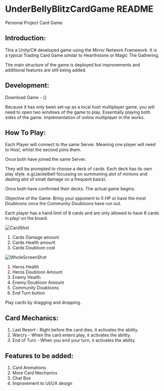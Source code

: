 # UnderBellyBlitzCardGame README
 Personal Project Card Game

## Introduction:
This a Unity/C# developed game using the Mirror Network Framework. It is a typical Trading Card Game similar to Hearthstone or Magic The Gathering.

The main structure of the game is deployed but improvements and additional features are still being added.

## Development:

Download Game - {}

Because it has only been set-up as a local host multiplayer game, you will need to open two windows of the game to play. Essentially playing both sides of the game.
Implementation of online multiplayer in the works.

## How To Play:
Each Player will connect to the same Server. Meaning one player will need to Host, whilst the second joins them.

Once both have joined the same Server.

They will be prompted to choose a deck of cards. Each deck has its own play style. e.g(Jackelbell focussing on summoning alot of minions and dealing alot of small damage on a frequent basis).

Once both have confirmed their decks. The actual game begins.

Objective of the Game: Bring your opponent to 0 HP or have the most Doubloons once the Community Doubloons have run out.

Each player has a hand limit of 8 cards and are only allowed to have 8 cards in play/ on the board.

![CardShot](https://github.com/PereiraJames/UnderbellyBlitz/assets/82026997/a31798c4-45a7-41d7-9be1-a8de39102731)

1) Cards Damage amount
2) Cards Health amount
3) Cards Doubloon cost

![WholeScreenShot](https://github.com/PereiraJames/UnderbellyBlitz/assets/82026997/9c790cfe-8945-42a1-845e-8f495fa1b668)

1) Heros Health
2) Heros Doubloon Amount
3) Enemy Health
4) Enemy Doubloon Amount
5) Community Doubloons
6) End Turn button

Play cards by dragging and dropping.

## Card Mechanics:
1) Last Resort - Right before the card dies, it activates the ability.
2) Warcry - When the card enters play, it activates the ability.
3) End of Turn - When you end your turn, it activates the ability.

## Features to be added:
1) Card Animations
2) More Card Mechanics
3) Chat Box
4) Improvement to UI/UX design
